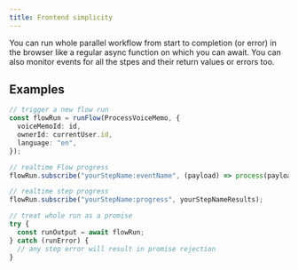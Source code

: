 ```yaml
---
title: Frontend simplicity
---
```


You can run whole parallel workflow from start to completion (or error)
in the browser like a regular async function on which you can await.
You can also monitor events for all the stpes and their return values or errors too.

## Examples

```typescript
// trigger a new flow run
const flowRun = runFlow(ProcessVoiceMemo, {
  voiceMemoId: id,
  ownerId: currentUser.id,
  language: "en",
});

// realtime Flow progress
flowRun.subscribe("yourStepName:eventName", (payload) => process(payload));

// realtime step progress
flowRun.subscribe("yourStepName:progress", yourStepNameResults);

// treat whole run as a promise
try {
  const runOutput = await flowRun;
} catch (runError) {
  // any step error will result in promise rejection
}
```

